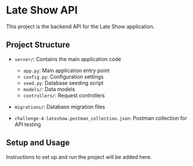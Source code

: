 # Late Show API

This project is the backend API for the Late Show application.

## Project Structure

- `server/`: Contains the main application code
  - `app.py`: Main application entry point
  - `config.py`: Configuration settings
  - `seed.py`: Database seeding script
  - `models/`: Data models
  - `controllers/`: Request controllers

- `migrations/`: Database migration files

- `challenge-4-lateshow.postman_collection.json`: Postman collection for API testing

## Setup and Usage

Instructions to set up and run the project will be added here.
